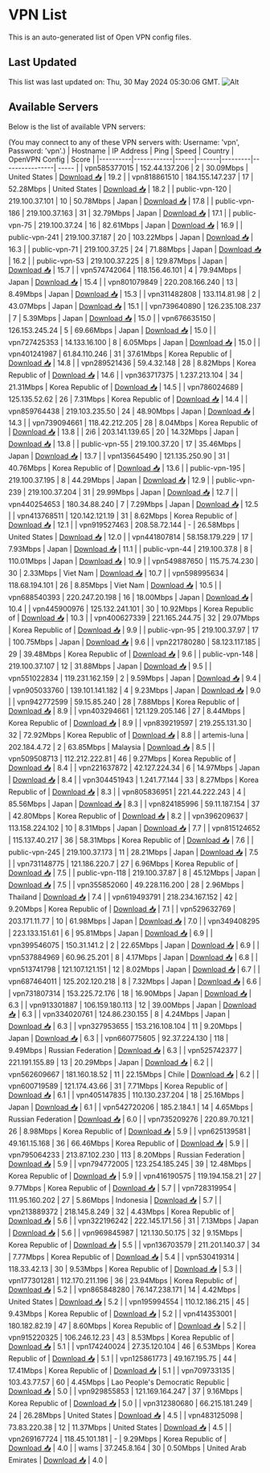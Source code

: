 # VPN List

This is an auto-generated list of Open VPN config files.

## Last Updated

This list was last updated on: Thu, 30 May 2024 05:30:06 GMT.
![Alt](https://repobeats.axiom.co/api/embed/186b98318ef1479477931607c1ad7d823f12451f.svg "Repobeats analytics image")

## Available Servers

Below is the list of available VPN servers:

(You may connect to any of these VPN servers with: Username: 'vpn', Password: 'vpn'.)
| Hostname | IP Address | Ping | Speed | Country | OpenVPN Config | Score |
|----------|------------|------|-------|---------|----------------| ----- |
| vpn585377015 | 152.44.137.206 | 2 | 30.09Mbps | United States | [Download 📥](./configs/server_0_US.ovpn) | 19.2 |
| vpn818861510 | 184.155.147.237 | 17 | 52.28Mbps | United States | [Download 📥](./configs/server_1_US.ovpn) | 18.2 |
| public-vpn-120 | 219.100.37.101 | 10 | 50.78Mbps | Japan | [Download 📥](./configs/server_2_JP.ovpn) | 17.8 |
| public-vpn-186 | 219.100.37.163 | 31 | 32.79Mbps | Japan | [Download 📥](./configs/server_3_JP.ovpn) | 17.1 |
| public-vpn-75 | 219.100.37.24 | 16 | 82.61Mbps | Japan | [Download 📥](./configs/server_4_JP.ovpn) | 16.9 |
| public-vpn-241 | 219.100.37.187 | 20 | 103.22Mbps | Japan | [Download 📥](./configs/server_5_JP.ovpn) | 16.3 |
| public-vpn-71 | 219.100.37.25 | 24 | 71.88Mbps | Japan | [Download 📥](./configs/server_6_JP.ovpn) | 16.2 |
| public-vpn-53 | 219.100.37.225 | 8 | 129.87Mbps | Japan | [Download 📥](./configs/server_7_JP.ovpn) | 15.7 |
| vpn574742064 | 118.156.46.101 | 4 | 79.94Mbps | Japan | [Download 📥](./configs/server_8_JP.ovpn) | 15.4 |
| vpn801079849 | 220.208.166.240 | 13 | 8.49Mbps | Japan | [Download 📥](./configs/server_9_JP.ovpn) | 15.3 |
| vpn311482808 | 133.114.81.98 | 2 | 43.07Mbps | Japan | [Download 📥](./configs/server_10_JP.ovpn) | 15.1 |
| vpn739640890 | 126.235.108.237 | 7 | 5.39Mbps | Japan | [Download 📥](./configs/server_11_JP.ovpn) | 15.0 |
| vpn676635150 | 126.153.245.24 | 5 | 69.66Mbps | Japan | [Download 📥](./configs/server_12_JP.ovpn) | 15.0 |
| vpn727425353 | 14.133.16.100 | 8 | 6.05Mbps | Japan | [Download 📥](./configs/server_13_JP.ovpn) | 15.0 |
| vpn401241987 | 61.84.110.246 | 31 | 37.61Mbps | Korea Republic of | [Download 📥](./configs/server_14_KR.ovpn) | 14.8 |
| vpn289521436 | 59.4.32.148 | 28 | 8.82Mbps | Korea Republic of | [Download 📥](./configs/server_15_KR.ovpn) | 14.6 |
| vpn363717375 | 1.237.213.104 | 34 | 21.31Mbps | Korea Republic of | [Download 📥](./configs/server_16_KR.ovpn) | 14.5 |
| vpn786024689 | 125.135.52.62 | 26 | 7.31Mbps | Korea Republic of | [Download 📥](./configs/server_17_KR.ovpn) | 14.4 |
| vpn859764438 | 219.103.235.50 | 24 | 48.90Mbps | Japan | [Download 📥](./configs/server_18_JP.ovpn) | 14.3 |
| vpn739094661 | 118.42.212.205 | 28 | 8.04Mbps | Korea Republic of | [Download 📥](./configs/server_19_KR.ovpn) | 13.8 |
| 2i6 | 203.141.139.65 | 20 | 14.32Mbps | Japan | [Download 📥](./configs/server_20_JP.ovpn) | 13.8 |
| public-vpn-55 | 219.100.37.20 | 17 | 35.46Mbps | Japan | [Download 📥](./configs/server_21_JP.ovpn) | 13.7 |
| vpn135645490 | 121.135.250.90 | 31 | 40.76Mbps | Korea Republic of | [Download 📥](./configs/server_22_KR.ovpn) | 13.6 |
| public-vpn-195 | 219.100.37.195 | 8 | 44.29Mbps | Japan | [Download 📥](./configs/server_23_JP.ovpn) | 12.9 |
| public-vpn-239 | 219.100.37.204 | 31 | 29.99Mbps | Japan | [Download 📥](./configs/server_24_JP.ovpn) | 12.7 |
| vpn440254653 | 180.34.88.240 | 7 | 7.29Mbps | Japan | [Download 📥](./configs/server_25_JP.ovpn) | 12.5 |
| vpn413768511 | 120.142.121.19 | 31 | 8.62Mbps | Korea Republic of | [Download 📥](./configs/server_26_KR.ovpn) | 12.1 |
| vpn919527463 | 208.58.72.144 | - | 26.58Mbps | United States | [Download 📥](./configs/server_27_US.ovpn) | 12.0 |
| vpn441807814 | 58.158.179.229 | 17 | 7.93Mbps | Japan | [Download 📥](./configs/server_28_JP.ovpn) | 11.1 |
| public-vpn-44 | 219.100.37.8 | 8 | 110.01Mbps | Japan | [Download 📥](./configs/server_29_JP.ovpn) | 10.9 |
| vpn549887650 | 115.75.74.230 | 30 | 2.33Mbps | Viet Nam | [Download 📥](./configs/server_30_VN.ovpn) | 10.7 |
| vpn598995634 | 118.68.194.101 | 26 | 8.85Mbps | Viet Nam | [Download 📥](./configs/server_31_VN.ovpn) | 10.5 |
| vpn688540393 | 220.247.20.198 | 16 | 18.00Mbps | Japan | [Download 📥](./configs/server_32_JP.ovpn) | 10.4 |
| vpn445900976 | 125.132.241.101 | 30 | 10.92Mbps | Korea Republic of | [Download 📥](./configs/server_33_KR.ovpn) | 10.3 |
| vpn400627339 | 221.165.244.75 | 32 | 29.07Mbps | Korea Republic of | [Download 📥](./configs/server_34_KR.ovpn) | 9.9 |
| public-vpn-95 | 219.100.37.97 | 17 | 100.75Mbps | Japan | [Download 📥](./configs/server_35_JP.ovpn) | 9.6 |
| vpn221780280 | 58.123.117.185 | 29 | 39.48Mbps | Korea Republic of | [Download 📥](./configs/server_36_KR.ovpn) | 9.6 |
| public-vpn-148 | 219.100.37.107 | 12 | 31.88Mbps | Japan | [Download 📥](./configs/server_37_JP.ovpn) | 9.5 |
| vpn551022834 | 119.231.162.159 | 2 | 9.59Mbps | Japan | [Download 📥](./configs/server_38_JP.ovpn) | 9.4 |
| vpn905033760 | 139.101.141.182 | 4 | 9.23Mbps | Japan | [Download 📥](./configs/server_39_JP.ovpn) | 9.0 |
| vpn942772599 | 59.15.85.240 | 28 | 7.88Mbps | Korea Republic of | [Download 📥](./configs/server_40_KR.ovpn) | 8.9 |
| vpn403294661 | 121.129.205.146 | 27 | 8.44Mbps | Korea Republic of | [Download 📥](./configs/server_41_KR.ovpn) | 8.9 |
| vpn839219597 | 219.255.131.30 | 32 | 72.92Mbps | Korea Republic of | [Download 📥](./configs/server_42_KR.ovpn) | 8.8 |
| artemis-luna | 202.184.4.72 | 2 | 63.85Mbps | Malaysia | [Download 📥](./configs/server_43_MY.ovpn) | 8.5 |
| vpn509508713 | 112.212.222.81 | 46 | 9.27Mbps | Korea Republic of | [Download 📥](./configs/server_44_KR.ovpn) | 8.4 |
| vpn221637872 | 42.127.224.34 | 6 | 14.97Mbps | Japan | [Download 📥](./configs/server_45_JP.ovpn) | 8.4 |
| vpn304451943 | 1.241.77.144 | 33 | 8.27Mbps | Korea Republic of | [Download 📥](./configs/server_46_KR.ovpn) | 8.3 |
| vpn805836951 | 221.44.222.243 | 4 | 85.56Mbps | Japan | [Download 📥](./configs/server_47_JP.ovpn) | 8.3 |
| vpn824185996 | 59.11.187.154 | 37 | 42.80Mbps | Korea Republic of | [Download 📥](./configs/server_48_KR.ovpn) | 8.2 |
| vpn396209637 | 113.158.224.102 | 10 | 8.31Mbps | Japan | [Download 📥](./configs/server_49_JP.ovpn) | 7.7 |
| vpn815124652 | 115.137.40.217 | 36 | 58.31Mbps | Korea Republic of | [Download 📥](./configs/server_50_KR.ovpn) | 7.6 |
| public-vpn-245 | 219.100.37.173 | 11 | 28.21Mbps | Japan | [Download 📥](./configs/server_51_JP.ovpn) | 7.5 |
| vpn731148775 | 121.186.220.7 | 27 | 6.96Mbps | Korea Republic of | [Download 📥](./configs/server_52_KR.ovpn) | 7.5 |
| public-vpn-118 | 219.100.37.87 | 8 | 45.12Mbps | Japan | [Download 📥](./configs/server_53_JP.ovpn) | 7.5 |
| vpn355852060 | 49.228.116.200 | 28 | 2.96Mbps | Thailand | [Download 📥](./configs/server_54_TH.ovpn) | 7.4 |
| vpn619493791 | 218.234.167.152 | 42 | 9.20Mbps | Korea Republic of | [Download 📥](./configs/server_55_KR.ovpn) | 7.1 |
| vpn529632769 | 203.171.11.77 | 10 | 61.98Mbps | Japan | [Download 📥](./configs/server_56_JP.ovpn) | 7.0 |
| vpn349408295 | 223.133.151.61 | 6 | 95.81Mbps | Japan | [Download 📥](./configs/server_57_JP.ovpn) | 6.9 |
| vpn399546075 | 150.31.141.2 | 2 | 22.65Mbps | Japan | [Download 📥](./configs/server_58_JP.ovpn) | 6.9 |
| vpn537884969 | 60.96.25.201 | 8 | 4.17Mbps | Japan | [Download 📥](./configs/server_59_JP.ovpn) | 6.8 |
| vpn513741798 | 121.107.121.151 | 12 | 8.02Mbps | Japan | [Download 📥](./configs/server_60_JP.ovpn) | 6.7 |
| vpn687464011 | 125.202.120.218 | 8 | 7.32Mbps | Japan | [Download 📥](./configs/server_61_JP.ovpn) | 6.6 |
| vpn731807314 | 153.225.72.176 | 18 | 16.90Mbps | Japan | [Download 📥](./configs/server_62_JP.ovpn) | 6.3 |
| vpn913301887 | 106.159.180.113 | 12 | 39.00Mbps | Japan | [Download 📥](./configs/server_63_JP.ovpn) | 6.3 |
| vpn334020761 | 124.86.230.155 | 8 | 4.24Mbps | Japan | [Download 📥](./configs/server_64_JP.ovpn) | 6.3 |
| vpn327953655 | 153.216.108.104 | 11 | 9.20Mbps | Japan | [Download 📥](./configs/server_65_JP.ovpn) | 6.3 |
| vpn660775605 | 92.37.224.130 | 118 | 9.49Mbps | Russian Federation | [Download 📥](./configs/server_66_RU.ovpn) | 6.3 |
| vpn525742377 | 221.191.155.89 | 13 | 20.29Mbps | Japan | [Download 📥](./configs/server_67_JP.ovpn) | 6.2 |
| vpn562609667 | 181.160.18.52 | 11 | 22.15Mbps | Chile | [Download 📥](./configs/server_68_CL.ovpn) | 6.2 |
| vpn600719589 | 121.174.43.66 | 31 | 7.71Mbps | Korea Republic of | [Download 📥](./configs/server_69_KR.ovpn) | 6.1 |
| vpn405147835 | 110.130.237.204 | 18 | 25.16Mbps | Japan | [Download 📥](./configs/server_70_JP.ovpn) | 6.1 |
| vpn542720206 | 185.2.184.1 | 14 | 4.65Mbps | Russian Federation | [Download 📥](./configs/server_71_RU.ovpn) | 6.0 |
| vpn735209276 | 220.89.70.121 | 26 | 8.98Mbps | Korea Republic of | [Download 📥](./configs/server_72_KR.ovpn) | 5.9 |
| vpn625139581 | 49.161.15.168 | 36 | 66.46Mbps | Korea Republic of | [Download 📥](./configs/server_73_KR.ovpn) | 5.9 |
| vpn795064233 | 213.87.102.230 | 113 | 8.20Mbps | Russian Federation | [Download 📥](./configs/server_74_RU.ovpn) | 5.9 |
| vpn794772005 | 123.254.185.245 | 39 | 12.48Mbps | Korea Republic of | [Download 📥](./configs/server_75_KR.ovpn) | 5.9 |
| vpn416190575 | 119.194.158.21 | 27 | 9.77Mbps | Korea Republic of | [Download 📥](./configs/server_76_KR.ovpn) | 5.7 |
| vpn728319954 | 111.95.160.202 | 27 | 5.86Mbps | Indonesia | [Download 📥](./configs/server_77_ID.ovpn) | 5.7 |
| vpn213889372 | 218.145.8.249 | 32 | 4.43Mbps | Korea Republic of | [Download 📥](./configs/server_78_KR.ovpn) | 5.6 |
| vpn322196242 | 222.145.171.56 | 31 | 7.13Mbps | Japan | [Download 📥](./configs/server_79_JP.ovpn) | 5.6 |
| vpn969845987 | 121.130.50.175 | 32 | 9.15Mbps | Korea Republic of | [Download 📥](./configs/server_80_KR.ovpn) | 5.5 |
| vpn136703579 | 211.201.140.37 | 34 | 7.77Mbps | Korea Republic of | [Download 📥](./configs/server_81_KR.ovpn) | 5.4 |
| vpn530419314 | 118.33.42.13 | 30 | 9.53Mbps | Korea Republic of | [Download 📥](./configs/server_82_KR.ovpn) | 5.3 |
| vpn177301281 | 112.170.211.196 | 36 | 23.94Mbps | Korea Republic of | [Download 📥](./configs/server_83_KR.ovpn) | 5.2 |
| vpn865848280 | 76.147.238.171 | 14 | 4.42Mbps | United States | [Download 📥](./configs/server_84_US.ovpn) | 5.2 |
| vpn195994554 | 110.12.186.215 | 45 | 9.43Mbps | Korea Republic of | [Download 📥](./configs/server_85_KR.ovpn) | 5.2 |
| vpn414353001 | 180.182.82.19 | 47 | 8.60Mbps | Korea Republic of | [Download 📥](./configs/server_86_KR.ovpn) | 5.2 |
| vpn915220325 | 106.246.12.23 | 43 | 8.53Mbps | Korea Republic of | [Download 📥](./configs/server_87_KR.ovpn) | 5.1 |
| vpn174240024 | 27.35.120.104 | 46 | 6.53Mbps | Korea Republic of | [Download 📥](./configs/server_88_KR.ovpn) | 5.1 |
| vpn125861773 | 49.167.195.75 | 44 | 17.41Mbps | Korea Republic of | [Download 📥](./configs/server_89_KR.ovpn) | 5.1 |
| vpn709733135 | 103.43.77.57 | 60 | 4.45Mbps | Lao People's Democratic Republic | [Download 📥](./configs/server_90_LA.ovpn) | 5.0 |
| vpn929855853 | 121.169.164.247 | 37 | 9.16Mbps | Korea Republic of | [Download 📥](./configs/server_91_KR.ovpn) | 5.0 |
| vpn312380680 | 66.215.181.249 | 24 | 26.28Mbps | United States | [Download 📥](./configs/server_92_US.ovpn) | 4.5 |
| vpn483125098 | 73.83.220.38 | 12 | 11.37Mbps | United States | [Download 📥](./configs/server_93_US.ovpn) | 4.5 |
| vpn269167724 | 118.45.101.181 | - | 9.29Mbps | Korea Republic of | [Download 📥](./configs/server_94_KR.ovpn) | 4.0 |
| wams | 37.245.8.164 | 30 | 0.50Mbps | United Arab Emirates | [Download 📥](./configs/server_95_AE.ovpn) | 4.0 |
